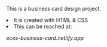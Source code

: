 This is a business card design project.

<li>It is created with HTML & CSS</li>

<li>This can be reached at:</li>

 <em>eces-business-card.netlify.app<em>
